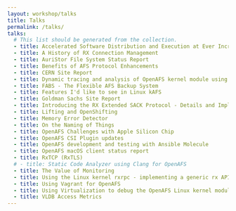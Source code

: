 ```yaml
---
layout: workshop/talks
title: Talks
permalink: /talks/
talks:
  # This list should be generated from the collection.
  - title: Accelerated Software Distribution and Execution at Ever Increasing Scale
  - title: A History of RX Connection Management
  - title: AuriStor File System Status Report
  - title: Benefits of AFS Protocol Enhancements
  - title: CERN Site Report
  - title: Dynamic tracing and analysis of OpenAFS kernel module using Perf tool
  - title: FABS - The Flexible AFS Backup System
  - title: Features I'd like to see in Linux kAFS
  - title: Goldman Sachs Site Report
  - title: Introducing the RX Extended SACK Protocol - Details and Implementation Experience
  - title: Lifting and OpenShifting
  - title: Memory Error Detector
  - title: On the Naming of Things
  - title: OpenAFS Challenges with Apple Silicon Chip
  - title: OpenAFS CSI Plugin updates
  - title: OpenAFS development and testing with Ansible Molecule
  - title: OpenAFS macOS client status report
  - title: RxTCP (RxTLS)
  # - title: Static Code Analyzer using Clang for OpenAFS
  - title: The Value of Monitoring
  - title: Using the Linux kernel rxrpc - implementing a generic rx API library
  - title: Using Vagrant for OpenAFS
  - title: Using Virtualization to debug the OpenAFS Linux kernel module
  - title: VLDB Access Metrics
---
```


